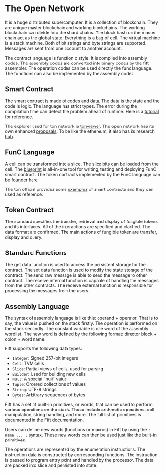 # The Open Network

It is a huge distributed supercomputer. It is a collection of blockchain. They are unique master blockchain and working blockchains. The working blockchain can divide into the shard chains. The block hash on the master chain act as the global state. Everything is a bag of cell. The virtual machine is a stack machine. Both of bit strings and byte strings are supported. Messages are sent from one account to another account.

The contract language is function c style. It is compiled into assembly codes. The assembly codes are converted into binary codes by the fift assembler. The operation codes can be used directly the func language. The functions can also be implemented by the assembly codes.

## Smart Contract

The smart contract is made of codes and data. The data is the state and the code is logic. The language has strict types. The error during the compilation time can detect the problem ahead of runtime. Here is a [tutorial](http://tonhelloworld.com/02-contract/) for reference.

The explorer used for ton network is [tonviewer](https://tonviewer.com/). The open network has its own enhanced [proposals](https://github.com/ton-blockchain/TEPs). To be like the ethereum, it also has its research [hub](https://tonresear.ch/). 

## FunC Language

A cell can be transformed into a slice. The slice bits can be loaded from the cell. The [blueprint](https://github.com/ton-org/blueprint) is all-in-one tool for writing, testing and deploying FunC smart contract. The token contracts implemented by the FunC language can be founder [here](https://github.com/ton-blockchain/token-contract)

The ton official provides some [examples](https://docs.ton.org/develop/smart-contracts/examples) of smart contracts and they can used as reference. 

## Token Contract

The standard specifies the transfer, retrieval and display of fungible tokens and its interfaces. All of the interactions are specified and clarified. The data format are confirmed. The main actions of fungible token are transfer, display and query. 

## Standard Functions

The get data function is used to access the persistent storage for the contract. The set data function is used to modify the state storage of the contract. The send raw message is able to send the message to other contract. The receive internal function is capable of handling the messages from the other contracts. The receive external function is responsible for processing the messages from the users. 

## Assembly Language

The syntax of assembly language is like this: operand + operator. That is to say, the value is pushed on the stack firstly. The operation is performed on the stack secondly. The constant variable is one word of the assembly wordlist. The new word is defined by the following format: director block + colon + word name. 

Fift supports the following data types:
- `Integer`: Signed 257-bit integers
- `Cell`: TVM cells
- `Slice`: Partial views of cells, used for parsing
- `Builder`: Used for building new cells
- `Null`: A special "null" value
- `Tuple`: Ordered collections of values
- `String`: UTF-8 strings
- `Bytes`: Arbitrary sequences of bytes

Fift has a set of built-in primitives, or words, that can be used to perform various operations on the stack. These include arithmetic operations, cell manipulation, string handling, and more. The full list of primitives is documented in the Fift documentation.

Users can define new words (functions or macros) in Fift by using the `: name ... ;` syntax. These new words can then be used just like the built-in primitives.

The operations are represented by the enumeration instructions. The instruction data is constructed by corresponding functions. The instruction is passed to program entry point and handled by the processor. The data are packed into slice and persisted into state.



